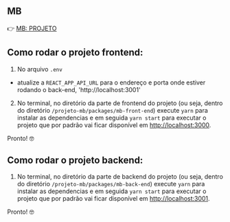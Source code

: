## MB

👉 [MB: PROJETO](#)

## Como rodar o projeto frontend:

1. No arquivo `.env`

- atualize a `REACT_APP_API_URL` para o endereço e porta onde estiver rodando o back-end, 'http://localhost:3001'

2. No terminal, no diretório da parte de frontend do projeto (ou seja, dentro do diretório `/projeto-mb/packages/mb-front-end`) execute `yarn` para instalar as dependencias e em seguida `yarn start` para executar o projeto que por padrão vai ficar disponível em [http://localhost:3000](http://localhost:3000).

Pronto! 🤓

## Como rodar o projeto backend:

1. No terminal, no diretório da parte de backend do projeto (ou seja, dentro do diretório `/projeto-mb/packages/mb-back-end`) execute `yarn` para instalar as dependencias e em seguida `yarn start` para executar o projeto que por padrão vai ficar disponível em [http://localhost:3001](http://localhost:3001).

Pronto! 🤓